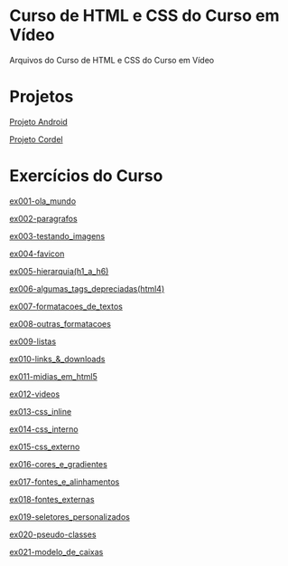 # Curso de HTML e CSS do Curso em Vídeo
Arquivos do Curso de HTML e CSS do Curso em Vídeo

<h1>Projetos</h1>
<a href="https://marcosrochadeveloper.github.io/curso_html_css/desafios/d010/" target="_blank">Projeto Android</a>

<a href="https://marcosrochadeveloper.github.io/curso_html_css/desafios/d012/" target="_blank">Projeto Cordel</a>

<h1>Exercícios do Curso</h1>
<a href="https://marcosrochadeveloper.github.io/curso_html_css/exercicios/ex001-ola_mundo/" target="_blank">ex001-ola_mundo</a>

<a href="https://marcosrochadeveloper.github.io/curso_html_css/exercicios/ex002-paragrafos/" target="_blank">ex002-paragrafos</a>

<a href="https://marcosrochadeveloper.github.io/curso_html_css/exercicios/ex003-testando_imagens/" target="_blank">ex003-testando_imagens</a>

<a href="https://marcosrochadeveloper.github.io/curso_html_css/exercicios/ex004-favicon/" target="_blank">ex004-favicon</a>

<a href="https://marcosrochadeveloper.github.io/curso_html_css/exercicios/ex005-hierarquia(h1_a_h6)/" target="_blank">ex005-hierarquia(h1_a_h6)</a>

<a href="https://marcosrochadeveloper.github.io/curso_html_css/exercicios/ex006-algumas_tags_depreciadas(html4)/" target="_blank">ex006-algumas_tags_depreciadas(html4)</a>

<a href="https://marcosrochadeveloper.github.io/curso_html_css/exercicios/ex007-formatacoes_de_textos/" target="_blank">ex007-formatacoes_de_textos</a>

<a href="https://marcosrochadeveloper.github.io/curso_html_css/exercicios/ex008-outras_formatacoes/" target="_blank">ex008-outras_formatacoes</a>

<a href="https://marcosrochadeveloper.github.io/curso_html_css/exercicios/ex009-listas" target="_blank">ex009-listas</a>

<a href="https://marcosrochadeveloper.github.io/curso_html_css/exercicios/ex010-links_&_downloads" target="_blank">ex010-links_&_downloads</a>

<a href="https://marcosrochadeveloper.github.io/curso_html_css/exercicios/ex011-midias_em_html5/" target="_blank">ex011-midias_em_html5</a>

<a href="https://marcosrochadeveloper.github.io/curso_html_css/exercicios/ex012-videos/" target="_blank">ex012-videos</a>

<a href="https://marcosrochadeveloper.github.io/curso_html_css/exercicios/ex013-css_inline/" target="_blank">ex013-css_inline</a>

<a href="https://marcosrochadeveloper.github.io/curso_html_css/exercicios/ex014-css_interno/" target="_blank">ex014-css_interno</a>

<a href="https://marcosrochadeveloper.github.io/curso_html_css/exercicios/ex015-css_externo/" target="_blank">ex015-css_externo</a>

<a href="https://marcosrochadeveloper.github.io/curso_html_css/exercicios/ex016-cores_e_gradientes/" target="_blank">ex016-cores_e_gradientes</a>

<a href="https://marcosrochadeveloper.github.io/curso_html_css/exercicios/ex017-fontes_e_alinhamentos/" target="_blank">ex017-fontes_e_alinhamentos</a>

<a href="https://marcosrochadeveloper.github.io/curso_html_css/exercicios/ex018-fontes_externas/" target="_blank">ex018-fontes_externas</a>

<a href="https://marcosrochadeveloper.github.io/curso_html_css/exercicios/ex019-seletores_personalizados/" target="_blank">ex019-seletores_personalizados</a>

<a href="https://marcosrochadeveloper.github.io/curso_html_css/exercicios/ex020-pseudo-classes/" target="_blank">ex020-pseudo-classes</a>

<a href="https://marcosrochadeveloper.github.io/curso_html_css/exercicios/ex021-modelo_de_caixas/" target="_blank">ex021-modelo_de_caixas</a>
